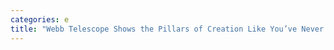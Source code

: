 ```yaml
---
categories: e
title: "Webb Telescope Shows the Pillars of Creation Like You’ve Never Seen Them Before"
---
```

